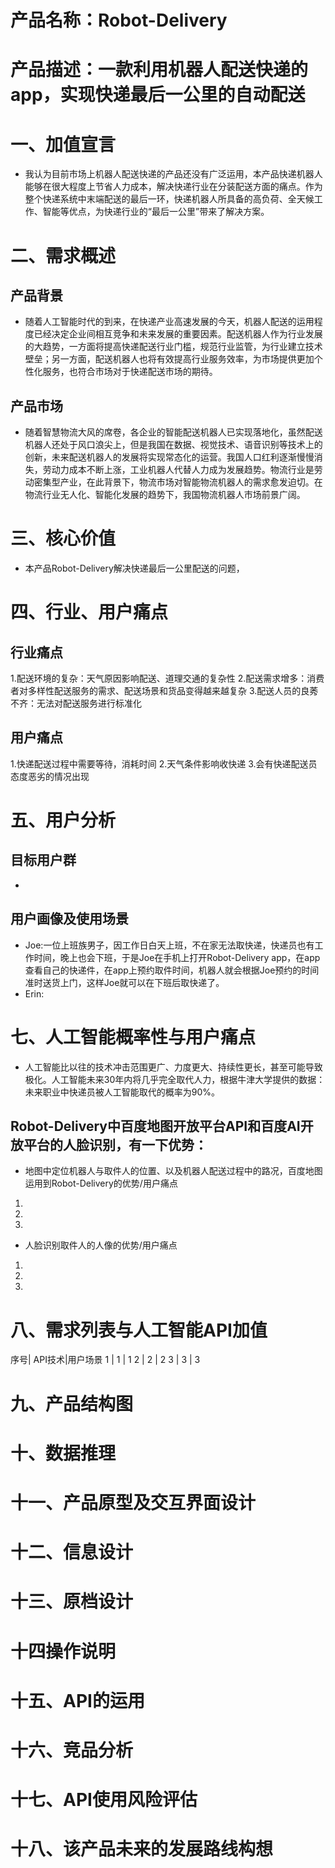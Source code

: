 # 产品名称：Robot-Delivery
# 产品描述：一款利用机器人配送快递的app，实现快递最后一公里的自动配送     
# 一、加值宣言
* 我认为目前市场上机器人配送快递的产品还没有广泛运用，本产品快递机器人能够在很大程度上节省人力成本，解决快递行业在分装配送方面的痛点。作为整个快递系统中末端配送的最后一环，快递机器人所具备的高负荷、全天候工作、智能等优点，为快递行业的“最后一公里”带来了解决方案。
# 二、需求概述
## 产品背景
- 随着人工智能时代的到来，在快递产业高速发展的今天，机器人配送的运用程度已经决定企业间相互竞争和未来发展的重要因素。配送机器人作为行业发展的大趋势，一方面将提高快递配送行业门槛，规范行业监管，为行业建立技术壁垒；另一方面，配送机器人也将有效提高行业服务效率，为市场提供更加个性化服务，也符合市场对于快递配送市场的期待。
## 产品市场
- 随着智慧物流大风的席卷，各企业的智能配送机器人已实现落地化，虽然配送机器人还处于风口浪尖上，但是我国在数据、视觉技术、语音识别等技术上的创新，未来配送机器人的发展将实现常态化的运营。我国人口红利逐渐慢慢消失，劳动力成本不断上涨，工业机器人代替人力成为发展趋势。物流行业是劳动密集型产业，在此背景下，物流市场对智能物流机器人的需求愈发迫切。在物流行业无人化、智能化发展的趋势下，我国物流机器人市场前景广阔。
# 三、核心价值
- 本产品Robot-Delivery解决快递最后一公里配送的问题，
# 四、行业、用户痛点 
## 行业痛点
1.配送环境的复杂：天气原因影响配送、道理交通的复杂性
2.配送需求增多：消费者对多样性配送服务的需求、配送场景和货品变得越来越复杂
3.配送人员的良莠不齐：无法对配送服务进行标准化
## 用户痛点
1.快递配送过程中需要等待，消耗时间
2.天气条件影响收快递
3.会有快递配送员态度恶劣的情况出现
# 五、用户分析
## 目标用户群
- 
## 用户画像及使用场景
- Joe:一位上班族男子，因工作日白天上班，不在家无法取快递，快递员也有工作时间，晚上也会下班，于是Joe在手机上打开Robot-Delivery app，在app查看自己的快递件，在app上预约取件时间，机器人就会根据Joe预约的时间准时送货上门，这样Joe就可以在下班后取快递了。
- Erin:
# 七、人工智能概率性与用户痛点
- 人工智能比以往的技术冲击范围更广、力度更大、持续性更长，甚至可能导致极化。人工智能未来30年内将几乎完全取代人力，根据牛津大学提供的数据：未来职业中快递员被人工智能取代的概率为90%。
## Robot-Delivery中百度地图开放平台API和百度AI开放平台的人脸识别，有一下优势：
- 地图中定位机器人与取件人的位置、以及机器人配送过程中的路况，百度地图运用到Robot-Delivery的优势/用户痛点
1.
2.
3.
- 人脸识别取件人的人像的优势/用户痛点
1.
2.
3.
# 八、需求列表与人工智能API加值
序号| API技术|用户场景
1   |    1   |   1
2   |    2   |   2
3   |    3   |   3
# 九、产品结构图
# 十、数据推理
# 十一、产品原型及交互界面设计
# 十二、信息设计
# 十三、原档设计
# 十四操作说明
# 十五、API的运用
# 十六、竞品分析
# 十七、API使用风险评估
# 十八、该产品未来的发展路线构想
